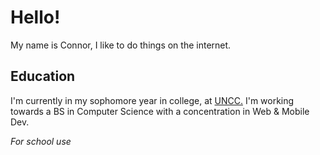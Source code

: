# Hello!

My name is Connor, I like to do things on the internet.

## Education

I'm currently in my sophomore year in college, at [UNCC.](https://www.uncc.edu/) I'm working towards a BS in Computer Science with a concentration in Web & Mobile Dev.

*For school use*

